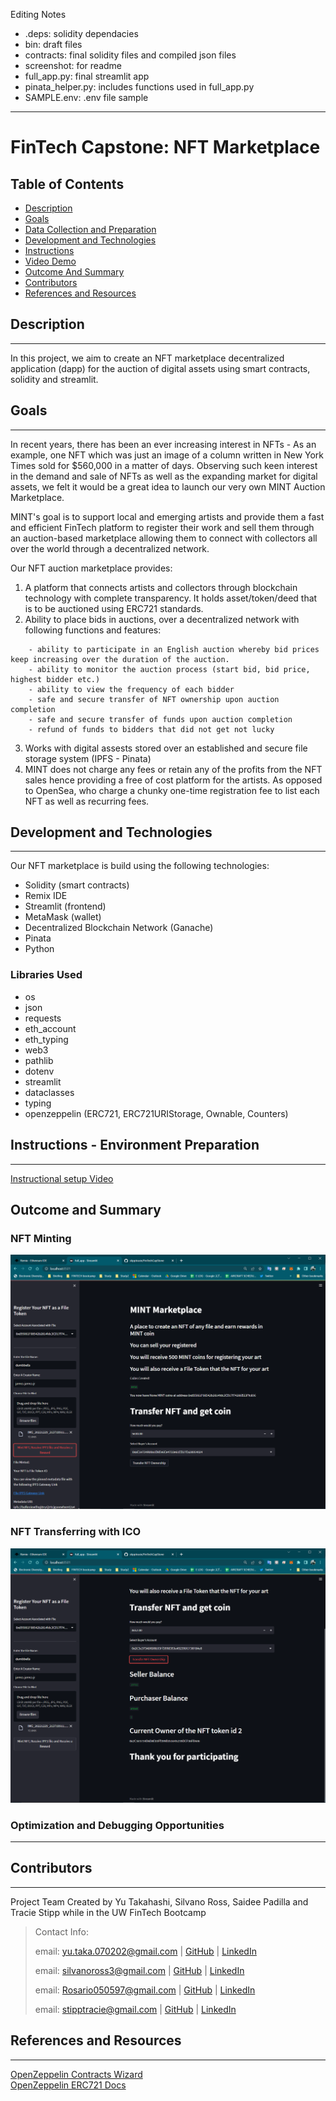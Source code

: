 
Editing Notes

- .deps: solidity dependacies
- bin: draft files
- contracts: final solidity files and compiled json files
- screenshot: for readme
- full_app.py: final streamlit app
- pinata_helper.py: includes functions used in full_app.py
- SAMPLE.env: .env file sample

---

# FinTech Capstone: NFT Marketplace

## Table of Contents
* [Description](#description)
* [Goals](#project-goals)
* [Data Collection and Preparation](#data-collection-and-preparation)
* [Development and Technologies](#development-and-technologies)
* [Instructions](#instructions)
* [Video Demo](#video-demo)
* [Outcome And Summary](#outcome-and-summary)
* [Contributors](#contributors)
* [References and Resources](#references-and-resources)



## Description
---
In this project, we aim to create an NFT marketplace decentralized application (dapp) for the auction of digital assets using smart contracts, solidity and streamlit.

## Goals
---

In recent years, there has been an ever increasing interest in NFTs - As an example, one NFT which was just an image of a column written in New York Times sold for $560,000 in a matter of days. Observing such keen interest in the demand and sale of NFTs as well as the expanding market for digital assets, we felt it would be a great idea to launch our very own MINT Auction Marketplace. 

MINT's goal is to support local and emerging artists and provide them a fast and efficient FinTech platform to register their work and sell them through an auction-based marketplace allowing them to connect with collectors all over the world through a decentralized network.

Our NFT auction marketplace provides:
1. A platform that connects artists and collectors through blockchain technology with complete transparency. It holds asset/token/deed that is to be auctioned using ERC721 standards.
2. Ability to place bids in auctions, over a decentralized network with following functions and features: </br>
>
        - ability to participate in an English auction whereby bid prices keep increasing over the duration of the auction.
        - ability to monitor the auction process (start bid, bid price, highest bidder etc.)
        - ability to view the frequency of each bidder
        - safe and secure transfer of NFT ownership upon auction completion
        - safe and secure transfer of funds upon auction completion
        - refund of funds to bidders that did not get not lucky
3. Works with digital assests stored over an established and secure file storage system (IPFS - Pinata)
5. MINT does not charge any fees or retain any of the profits from the NFT sales hence providing a free of cost platform for the artists. As opposed to OpenSea, who charge a chunky one-time registration fee to list each NFT as well as recurring fees.

## Development and Technologies
---

Our NFT marketplace is build using the following technologies: 
* Solidity (smart contracts)
* Remix IDE
* Streamlit (frontend)
* MetaMask (wallet)
* Decentralized Blockchain Network (Ganache)
* Pinata
* Python

### Libraries Used
* os
* json
* requests
* eth_account
* eth_typing
* web3
* pathlib
* dotenv
* streamlit
* dataclasses
* typing
* openzeppelin (ERC721, ERC721URIStorage, Ownable, Counters)


## Instructions - Environment Preparation
---
[Instructional setup Video](https://youtu.be/oqq1MAU4CQg)




## Outcome and Summary

### NFT Minting
![Minting](screenshot/nft_minting.PNG)

### NFT Transferring with ICO
![Transfer](screenshot/nft_transfer.PNG)


### Optimization and Debugging Opportunities


___


## Contributors
---
Project Team
Created by Yu Takahashi, Silvano Ross, Saidee Padilla and Tracie Stipp while in the UW FinTech Bootcamp
> Contact Info:
>
> email: yu.taka.070202@gmail.com |
> [GitHub](https://github.com/yutakadayo) |
> [LinkedIn]()
>
> email: silvanoross3@gmail.com |
> [GitHub](https://github.com/silvanoross) |
> [LinkedIn](https://www.linkedin.com/in/silvano-ross-b6a15a93/)
>
> email: Rosario050597@gmail.com |
> [GitHub](https://github.com/saideepadilla) |
> [LinkedIn]()
> 
> email: stipptracie@gmail.com |
> [GitHub](https://github.com/stipptracie) |
> [LinkedIn](https://www.linkedin.com/in/tracie-stipp-0719691b/)


## References and Resources
---

[OpenZeppelin Contracts Wizard](https://docs.openzeppelin.com/contracts/4.x/wizard) </br>
[OpenZeppelin ERC721 Docs](https://docs.openzeppelin.com/contracts/3.x/api/token/erc721#IERC721-setApprovalForAll-address-bool-)</br>
